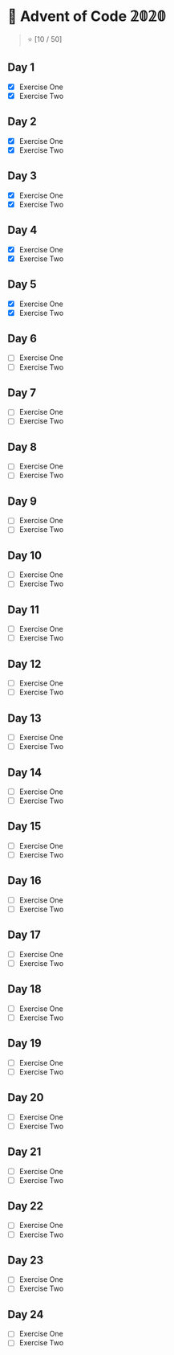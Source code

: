 # 🎄 Advent of Code 𝟚𝟘𝟚𝟘

> ⭐ [10 / 50]

## Day 1

- [x] Exercise One
- [x] Exercise Two

## Day 2

- [x] Exercise One
- [x] Exercise Two

## Day 3

- [x] Exercise One
- [x] Exercise Two

## Day 4

- [x] Exercise One
- [x] Exercise Two

## Day 5

- [x] Exercise One
- [x] Exercise Two

## Day 6

- [ ] Exercise One
- [ ] Exercise Two

## Day 7

- [ ] Exercise One
- [ ] Exercise Two

## Day 8

- [ ] Exercise One
- [ ] Exercise Two

## Day 9

- [ ] Exercise One
- [ ] Exercise Two

## Day 10

- [ ] Exercise One
- [ ] Exercise Two

## Day 11

- [ ] Exercise One
- [ ] Exercise Two

## Day 12

- [ ] Exercise One
- [ ] Exercise Two

## Day 13

- [ ] Exercise One
- [ ] Exercise Two

## Day 14

- [ ] Exercise One
- [ ] Exercise Two

## Day 15

- [ ] Exercise One
- [ ] Exercise Two

## Day 16

- [ ] Exercise One
- [ ] Exercise Two

## Day 17

- [ ] Exercise One
- [ ] Exercise Two

## Day 18

- [ ] Exercise One
- [ ] Exercise Two

## Day 19

- [ ] Exercise One
- [ ] Exercise Two

## Day 20

- [ ] Exercise One
- [ ] Exercise Two

## Day 21

- [ ] Exercise One
- [ ] Exercise Two

## Day 22

- [ ] Exercise One
- [ ] Exercise Two

## Day 23

- [ ] Exercise One
- [ ] Exercise Two

## Day 24

- [ ] Exercise One
- [ ] Exercise Two
